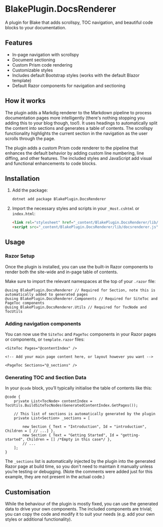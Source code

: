 # BlakePlugin.DocsRenderer

A plugin for Blake that adds scrollspy, TOC navigation, and beautiful code blocks to your documentation.

## Features

- In-page navigation with scrollspy
- Document sectioning
- Custom Prism code rendering
- Customizable styles
- Includes default Bootstrap styles (works with the default Blazor template)
- Default Razor components for navigation and sectioning

## How it works

The plugin adds a Markdig renderer to the Markdown pipeline to process documentation pages more intelligently (there's nothing stopping you adding this to your blog though, too!). It uses headings to automatically split the content into sections and generates a table of contents. The scrollspy functionality highlights the current section in the navigation as the user scrolls through the page.

The plugin adds a custom Prism code renderer to the pipeline that enhances the default behavior by adding custom line numbering, line diffing, and other features. The included styles and JavaScript add visual and functional enhancements to code blocks.

## Installation

1. Add the package:

    ```bash
    dotnet add package BlakePlugin.DocsRenderer
    ```

2. Import the necessary styles and scripts in your `_Host.cshtml` or `index.html`:

    ```html
    <link rel="stylesheet" href="_content/BlakePlugin.DocsRenderer/lib/docsrenderer.css">
    <script src="_content/BlakePlugin.DocsRenderer/lib/docsrenderer.js"></script>
    ```

## Usage

### Razor Setup

Once the plugin is installed, you can use the built-in Razor components to render both the site-wide and in-page table of contents.

Make sure to import the relevant namespaces at the top of your `.razor` file:

```razor
@using BlakePlugin.DocsRenderer // Required for Section, note this is automatically added to generated pages
@using BlakePlugin.DocsRenderer.Components // Required for SiteToc and PageToc components
@using BlakePlugin.DocsRenderer.Utils // Required for TocNode and TocUtils
```

### Adding navigation components

You can now use the `SiteToc` and `PageToc` components in your Razor pages or components, or `template.razor` files:

```razor
<SiteToc Pages="@contentIndex" />

<!-- Add your main page content here, or layout however you want -->

<PageToc Sections="@_sections" />
```

### Generating TOC and Section Data

In your `@code` block, you’ll typically initialise the table of contents like this:

```razor
@code {
    private List<TocNode> contentIndex = TocUtils.BuildSiteTocNodes(GeneratedContentIndex.GetPages());

    // This list of sections is automatically generated by the plugin
    private List<Section> _sections = [

        new Section { Text = "Introduction", Id = "introduction", Children = [ // ...] },
        new Section { Text = "Getting Started", Id = "getting-started", Children = [] /*Empty in this case*/ },
        // ...
    ];
}
```

The `_sections` list is automatically injected by the plugin into the generated Razor page at build time, so you don't need to maintain it manually unless you’re testing or debugging. (Note the comments were added just for this example, they are not present in the actual code.)

## Customisation

While the behaviour of the plugin is mostly fixed, you can use the generated data to drive your own components. The included components are trivial; you can copy the code and modify it to suit your needs (e.g. add your own styles or additional functionality).
